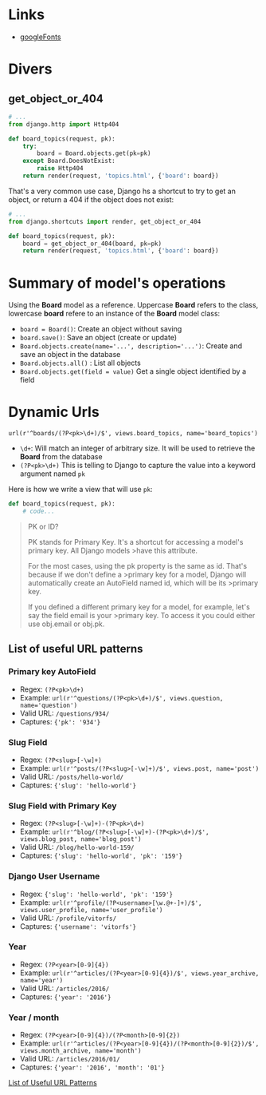 # Links

* [googleFonts](https://fonts.google.com/?selection.family=Dancing+Script)

# Divers

## get_object_or_404

```py
# ...
from django.http import Http404

def board_topics(request, pk):
    try:
        board = Board.objects.get(pk=pk)
    except Board.DoesNotExist:
        raise Http404
    return render(request, 'topics.html', {'board': board})
```

That's a very common use case, Django hs a shortcut to try to get an object, or return a 404 if the object does not exist:

```py
# ...
from django.shortcuts import render, get_object_or_404

def board_topics(request, pk):
    board = get_object_or_404(board, pk=pk)
    return render(request, 'topics.html', {'board': board})
```




# Summary of model's operations

Using the **Board** model as a reference. Uppercase **Board** refers to the class, lowercase **board** refere to an instance of the **Board** model class:

* `board = Board()`: Create an object without saving
* `board.save()`: Save an object (create or update)
* `Board.objects.create(name='...', description='...')`: Create and save an object in the database
* `Board.objects.all()` : List all objects
* `Board.objects.get(field = value)` Get a single object identified by a field


# Dynamic Urls

`url(r'^boards/(?P<pk>\d+)/$', views.board_topics, name='board_topics')`

* `\d+`: Will match an integer of arbitrary size. It will be used to retrieve the **Board** from the database
* `(?P<pk>\d+)` This is telling to Django to capture the value into a keyword argument named `pk`

Here is how we write a view that will use `pk`:

```py
def board_topics(request, pk):
    # code...
```

>PK or ID?
>
>PK stands for Primary Key. It's a shortcut for accessing a model's primary key. All Django models >have this attribute.
>
>For the most cases, using the pk property is the same as id. That's because if we don't define a >primary key for a model, Django will automatically create an AutoField named id, which will be its >primary key.
>
>If you defined a different primary key for a model, for example, let's say the field email is your >primary key. To access it you could either use obj.email or obj.pk. 

## List of useful URL patterns

### Primary key AutoField

* Regex: `(?P<pk>\d+)`
* Example: `url(r'^questions/(?P<pk>\d+)/$', views.question, name='question')`
* Valid URL: `/questions/934/`
* Captures: `{'pk': '934'}`

### Slug Field

* Regex: `(?P<slug>[-\w]+)`
* Example: `url(r'^posts/(?P<slug>[-\w]+)/$', views.post, name='post')`
* Valid URL: `/posts/hello-world/`
* Captures: `{'slug': 'hello-world'}`

### Slug Field with Primary Key

* Regex: `(?P<slug>[-\w]+)-(?P<pk>\d+)`
* Example: `url(r'^blog/(?P<slug>[-\w]+)-(?P<pk>\d+)/$', views.blog_post, name='blog_post')`
* Valid URL: `/blog/hello-world-159/`
* Captures: `{'slug': 'hello-world', 'pk': '159'}`

### Django User Username

* Regex: `{'slug': 'hello-world', 'pk': '159'}`
* Example: `url(r'^profile/(?P<username>[\w.@+-]+)/$', views.user_profile, name='user_profile')`
* Valid URL: `/profile/vitorfs/`
* Captures: `{'username': 'vitorfs'}`

### Year

* Regex: `(?P<year>[0-9]{4})`
* Example: `url(r'^articles/(?P<year>[0-9]{4})/$', views.year_archive, name='year')`
* Valid URL: `/articles/2016/`
* Captures: `{'year': '2016'}`

### Year / month

* Regex: `(?P<year>[0-9]{4})/(?P<month>[0-9]{2})`
* Example: `url(r'^articles/(?P<year>[0-9]{4})/(?P<month>[0-9]{2})/$', views.month_archive, name='month')`
* Valid URL: `/articles/2016/01/`
* Captures: `{'year': '2016', 'month': '01'}`

[List of Useful URL Patterns](https://simpleisbetterthancomplex.com/references/2016/10/10/url-patterns.html)